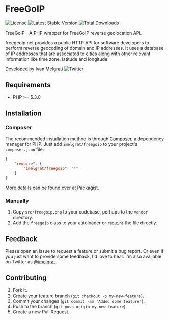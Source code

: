 FreeGoIP
==================

[![License](https://poser.pugx.org/imelgrat/freegoip/license)](https://packagist.org/packages/imelgrat/freegoip)
[![Latest Stable Version](https://poser.pugx.org/imelgrat/freegoip/v/stable)](https://packagist.org/packages/imelgrat/freegoip)
[![Total Downloads](https://poser.pugx.org/imelgrat/freegoip/downloads)](https://packagist.org/packages/imelgrat/freegoip)

FreeGoIP - A PHP wrapper for FreeGoIP reverse geolocation API.

freegeoip.net provides a public HTTP API for software developers to perform reverse geocoding of  domain and IP addresses. 
It uses a database of IP addresses that are associated to cities along with other relevant information like time zone, latitude and longitude. 

Developed by [Ivan Melgrati](https://imelgrat.me) [![Twitter](https://img.shields.io/twitter/url/https/github.com/imelgrat/tab-collapse.svg?style=social)](https://twitter.com/imelgrat)

Requirements
------------

*   PHP >= 5.3.0

Installation
------------

### Composer

The recommended installation method is through
[Composer](http://getcomposer.org/), a dependency manager for PHP. Just add
`imelgrat/freegoip` to your project's `composer.json` file:

```json
{
    "require": {
        "imelgrat/freegoip": "*"
    }
}
```

[More details](http://packagist.org/packages/imelgrat/freegoip) can
be found over at [Packagist](http://packagist.org).

### Manually

1.  Copy `src/freegoip.php` to your codebase, perhaps to the `vendor`
    directory.
2.  Add the `freegoip` class to your autoloader or `require` the file
    directly.

Feedback
--------

Please open an issue to request a feature or submit a bug report. Or even if
you just want to provide some feedback, I'd love to hear. I'm also available on
Twitter as [@imelgrat](https://twitter.com/imelgrat).

Contributing
------------

1.  Fork it.
2.  Create your feature branch (`git checkout -b my-new-feature`).
3.  Commit your changes (`git commit -am 'Added some feature'`).
4.  Push to the branch (`git push origin my-new-feature`).
5.  Create a new Pull Request.
